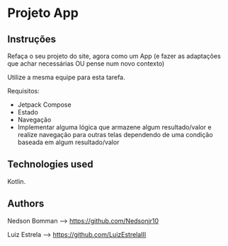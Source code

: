 
# Projeto App
## Instruções

Refaça o seu projeto do site, agora como um App (e fazer as adaptações que achar necessárias OU pense num novo contexto)

Utilize a mesma equipe para esta tarefa.

Requisitos:
- Jetpack Compose
- Estado
- Navegação
- Implementar alguma lógica que armazene algum resultado/valor e realize navegação para outras telas dependendo de uma condição baseada em algum resultado/valor

## Technologies used

Kotlin.

## Authors

 Nedson Bomman --> https://github.com/Nedsonjr10
 
 Luiz Estrela --> https://github.com/LuizEstrelaIII
